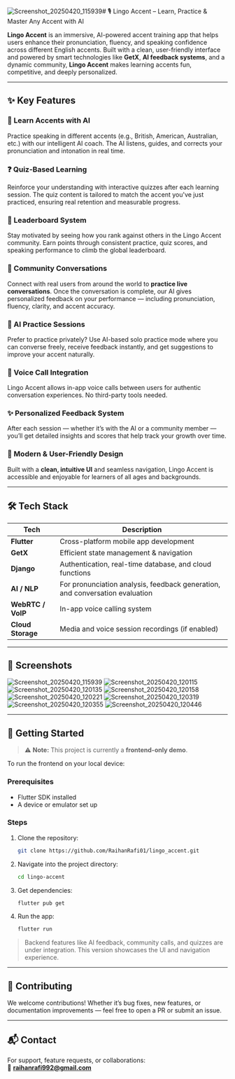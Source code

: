 ![Screenshot_20250420_115939](https://github.com/user-attachments/assets/2bed6a02-43bd-43a9-92d3-81bc8e1beae1)# 🎙️ Lingo Accent – Learn, Practice & Master Any Accent with AI

**Lingo Accent** is an immersive, AI-powered accent training app that helps users enhance their pronunciation, fluency, and speaking confidence across different English accents. Built with a clean, user-friendly interface and powered by smart technologies like **GetX**, **AI feedback systems**, and a dynamic community, **Lingo Accent** makes learning accents fun, competitive, and deeply personalized.

---

## ✨ Key Features

### 🧠 Learn Accents with AI
Practice speaking in different accents (e.g., British, American, Australian, etc.) with our intelligent AI coach. The AI listens, guides, and corrects your pronunciation and intonation in real time.

### ❓ Quiz-Based Learning
Reinforce your understanding with interactive quizzes after each learning session. The quiz content is tailored to match the accent you've just practiced, ensuring real retention and measurable progress.

### 🏅 Leaderboard System
Stay motivated by seeing how you rank against others in the Lingo Accent community. Earn points through consistent practice, quiz scores, and speaking performance to climb the global leaderboard.

### 👥 Community Conversations
Connect with real users from around the world to **practice live conversations**. Once the conversation is complete, our AI gives personalized feedback on your performance — including pronunciation, fluency, clarity, and accent accuracy.

### 🎤 AI Practice Sessions
Prefer to practice privately? Use AI-based solo practice mode where you can converse freely, receive feedback instantly, and get suggestions to improve your accent naturally.

### 💬 Voice Call Integration
Lingo Accent allows in-app voice calls between users for authentic conversation experiences. No third-party tools needed.

### ✨ Personalized Feedback System
After each session — whether it’s with the AI or a community member — you’ll get detailed insights and scores that help track your growth over time.

### 🎨 Modern & User-Friendly Design
Built with a **clean, intuitive UI** and seamless navigation, Lingo Accent is accessible and enjoyable for learners of all ages and backgrounds.

---

## 🛠️ Tech Stack

| Tech              | Description |
|-------------------|-------------|
| **Flutter**       | Cross-platform mobile app development |
| **GetX**          | Efficient state management & navigation |
| **Django**        | Authentication, real-time database, and cloud functions |
| **AI / NLP**      | For pronunciation analysis, feedback generation, and conversation evaluation |
| **WebRTC / VoIP** | In-app voice calling system |
| **Cloud Storage** | Media and voice session recordings (if enabled) |

---

## 📸 Screenshots

![Screenshot_20250420_115939](https://github.com/user-attachments/assets/292d8808-1763-4f29-8da3-61fa9b59c2ec)
![Screenshot_20250420_120115](https://github.com/user-attachments/assets/4ff72740-2394-44fc-b0c1-17ee90b5a0e0)
![Screenshot_20250420_120135](https://github.com/user-attachments/assets/8e736d92-99ff-4b99-8534-ea417cd79e89)
![Screenshot_20250420_120158](https://github.com/user-attachments/assets/a26ac19d-9b78-43d2-bb0f-ccc81feb1d90)
![Screenshot_20250420_120221](https://github.com/user-attachments/assets/8883e58c-621b-4b40-9fcd-7889cf19ad8e)
![Screenshot_20250420_120319](https://github.com/user-attachments/assets/c3c8819e-c836-405b-856f-2c3bd1d075f4)
![Screenshot_20250420_120355](https://github.com/user-attachments/assets/a8eacee0-1615-4e99-bd2f-4985859e0eb1)
![Screenshot_20250420_120446](https://github.com/user-attachments/assets/037ba40c-f719-496b-bcdd-7fe5448e6dce)

---

## 🚀 Getting Started

> ⚠️ **Note:** This project is currently a **frontend-only demo**.

To run the frontend on your local device:

### Prerequisites
- Flutter SDK installed
- A device or emulator set up

### Steps
1. Clone the repository:
   ```bash
   git clone https://github.com/RaihanRafi01/lingo_accent.git
   ```
2. Navigate into the project directory:
   ```bash
   cd lingo-accent
   ```
3. Get dependencies:
   ```bash
   flutter pub get
   ```
4. Run the app:
   ```bash
   flutter run
   ```

> Backend features like AI feedback, community calls, and quizzes are under integration. This version showcases the UI and navigation experience.

---

## 🤝 Contributing

We welcome contributions! Whether it’s bug fixes, new features, or documentation improvements — feel free to open a PR or submit an issue.

---

## 📬 Contact

For support, feature requests, or collaborations:  
📧 **raihanrafi992@gmail.com**
